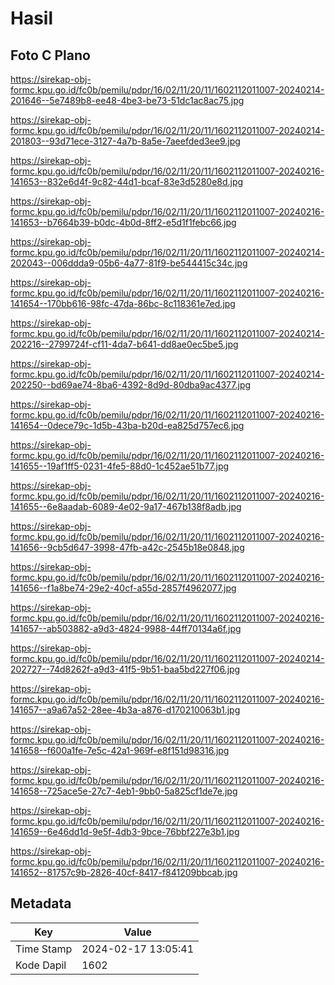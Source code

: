 # Hasil

## Foto C Plano

https://sirekap-obj-formc.kpu.go.id/fc0b/pemilu/pdpr/16/02/11/20/11/1602112011007-20240214-201646--5e7489b8-ee48-4be3-be73-51dc1ac8ac75.jpg

https://sirekap-obj-formc.kpu.go.id/fc0b/pemilu/pdpr/16/02/11/20/11/1602112011007-20240214-201803--93d71ece-3127-4a7b-8a5e-7aeefded3ee9.jpg

https://sirekap-obj-formc.kpu.go.id/fc0b/pemilu/pdpr/16/02/11/20/11/1602112011007-20240216-141653--832e6d4f-9c82-44d1-bcaf-83e3d5280e8d.jpg

https://sirekap-obj-formc.kpu.go.id/fc0b/pemilu/pdpr/16/02/11/20/11/1602112011007-20240216-141653--b7664b39-b0dc-4b0d-8ff2-e5d1f1febc66.jpg

https://sirekap-obj-formc.kpu.go.id/fc0b/pemilu/pdpr/16/02/11/20/11/1602112011007-20240214-202043--006ddda9-05b6-4a77-81f9-be544415c34c.jpg

https://sirekap-obj-formc.kpu.go.id/fc0b/pemilu/pdpr/16/02/11/20/11/1602112011007-20240216-141654--170bb616-98fc-47da-86bc-8c118361e7ed.jpg

https://sirekap-obj-formc.kpu.go.id/fc0b/pemilu/pdpr/16/02/11/20/11/1602112011007-20240214-202216--2799724f-cf11-4da7-b641-dd8ae0ec5be5.jpg

https://sirekap-obj-formc.kpu.go.id/fc0b/pemilu/pdpr/16/02/11/20/11/1602112011007-20240214-202250--bd69ae74-8ba6-4392-8d9d-80dba9ac4377.jpg

https://sirekap-obj-formc.kpu.go.id/fc0b/pemilu/pdpr/16/02/11/20/11/1602112011007-20240216-141654--0dece79c-1d5b-43ba-b20d-ea825d757ec6.jpg

https://sirekap-obj-formc.kpu.go.id/fc0b/pemilu/pdpr/16/02/11/20/11/1602112011007-20240216-141655--19af1ff5-0231-4fe5-88d0-1c452ae51b77.jpg

https://sirekap-obj-formc.kpu.go.id/fc0b/pemilu/pdpr/16/02/11/20/11/1602112011007-20240216-141655--6e8aadab-6089-4e02-9a17-467b138f8adb.jpg

https://sirekap-obj-formc.kpu.go.id/fc0b/pemilu/pdpr/16/02/11/20/11/1602112011007-20240216-141656--9cb5d647-3998-47fb-a42c-2545b18e0848.jpg

https://sirekap-obj-formc.kpu.go.id/fc0b/pemilu/pdpr/16/02/11/20/11/1602112011007-20240216-141656--f1a8be74-29e2-40cf-a55d-2857f4962077.jpg

https://sirekap-obj-formc.kpu.go.id/fc0b/pemilu/pdpr/16/02/11/20/11/1602112011007-20240216-141657--ab503882-a9d3-4824-9988-44ff70134a6f.jpg

https://sirekap-obj-formc.kpu.go.id/fc0b/pemilu/pdpr/16/02/11/20/11/1602112011007-20240214-202727--74d8262f-a9d3-41f5-9b51-baa5bd227f06.jpg

https://sirekap-obj-formc.kpu.go.id/fc0b/pemilu/pdpr/16/02/11/20/11/1602112011007-20240216-141657--a9a67a52-28ee-4b3a-a876-d170210063b1.jpg

https://sirekap-obj-formc.kpu.go.id/fc0b/pemilu/pdpr/16/02/11/20/11/1602112011007-20240216-141658--f600a1fe-7e5c-42a1-969f-e8f151d98316.jpg

https://sirekap-obj-formc.kpu.go.id/fc0b/pemilu/pdpr/16/02/11/20/11/1602112011007-20240216-141658--725ace5e-27c7-4eb1-9bb0-5a825cf1de7e.jpg

https://sirekap-obj-formc.kpu.go.id/fc0b/pemilu/pdpr/16/02/11/20/11/1602112011007-20240216-141659--6e46dd1d-9e5f-4db3-9bce-76bbf227e3b1.jpg

https://sirekap-obj-formc.kpu.go.id/fc0b/pemilu/pdpr/16/02/11/20/11/1602112011007-20240216-141652--81757c9b-2826-40cf-8417-f841209bbcab.jpg


## Metadata

| Key        | Value               |
| ---------- | ------------------- |
| Time Stamp | 2024-02-17 13:05:41 |
| Kode Dapil | 1602                |



